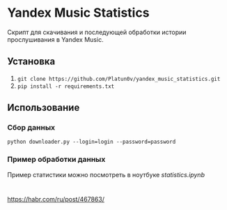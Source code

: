 # Yandex Music Statistics

Скрипт для скачивания и последующей обработки истории прослушивания в Yandex Music.

## Установка
1. `git clone https://github.com/Platun0v/yandex_music_statistics.git`
2. `pip install -r requirements.txt`
 
## Использование

### Сбор данных
`python downloader.py --login=login --password=password`

### Пример обработки данных
Пример статистики можно посмотреть в ноутбуке _statistics.ipynb_

#
https://habr.com/ru/post/467863/
